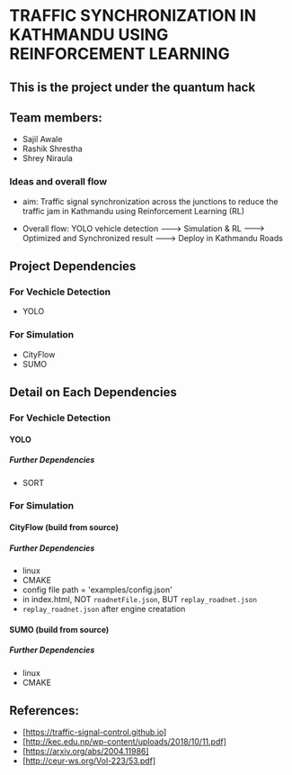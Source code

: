 # TRAFFIC SYNCHRONIZATION IN KATHMANDU USING REINFORCEMENT LEARNING
## This is the project under the quantum hack

## Team members:
- Sajil Awale
- Rashik Shrestha
- Shrey Niraula


### Ideas and overall flow
- aim: Traffic signal synchronization across the junctions to reduce the traffic jam in Kathmandu using Reinforcement Learning (RL)

- Overall flow: YOLO vehicle detection ---> Simulation & RL ---> Optimized and Synchronized result ---> Deploy in Kathmandu Roads


## Project Dependencies
### For Vechicle Detection
- YOLO 


### For Simulation
- CityFlow 
- SUMO 


## Detail on Each Dependencies
### For Vechicle Detection
#### YOLO 
##### Further Dependencies
- SORT

### For Simulation
#### CityFlow  (build from source)
##### Further Dependencies
- linux
- CMAKE
- config file path = 'examples/config.json'
- in index.html, NOT `roadnetFile.json`, BUT `replay_roadnet.json`
- `replay_roadnet.json` after engine creatation 


#### SUMO (build from source)
##### Further Dependencies
- linux
- CMAKE



## References:
- [https://traffic-signal-control.github.io]
- [http://kec.edu.np/wp-content/uploads/2018/10/11.pdf]
- [https://arxiv.org/abs/2004.11986]
- [http://ceur-ws.org/Vol-223/53.pdf]



